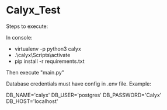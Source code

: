 # Calyx_Test

Steps to execute:

In console:

- virtualenv -p python3 calyx
- .\calyx\Scripts\activate
- pip install -r requirements.txt

Then execute "main.py"

Database credentials must have config in .env file. Example:

DB_NAME='calyx'
DB_USER='postgres'
DB_PASSWORD='Calyx'
DB_HOST='localhost'